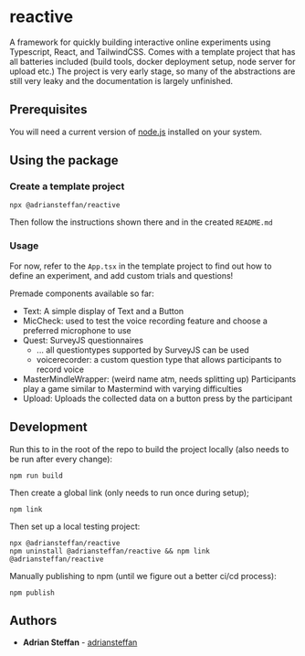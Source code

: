 # reactive

A framework for quickly building interactive online experiments using Typescript, React, and TailwindCSS. Comes with a template project that has all batteries included (build tools, docker deployment setup, node server for upload etc.)
The project is very early stage, so many of the abstractions are still very leaky and the documentation is largely unfinished.


## Prerequisites

You will need a current version of [node.js](https://nodejs.org/en/download/) installed on your system.

## Using the package

### Create a template project

```
npx @adriansteffan/reactive
```

Then follow the instructions shown there and in the created `README.md`


### Usage

For now, refer to the `App.tsx` in the template project to find out how to define an experiment, and add custom trials and questions!

Premade components available so far:

* Text: A simple display of Text and a Button
* MicCheck: used to test the voice recording feature and choose a preferred microphone to use
* Quest: SurveyJS questionnaires
    * ... all questiontypes supported by SurveyJS can be used
    * voicerecorder: a custom question type that allows participants to record voice
* MasterMindleWrapper: (weird name atm, needs splitting up) Participants play a game similar to Mastermind with varying difficulties
* Upload: Uploads the collected data on a button press by the participant 



## Development


Run this to in the root of the repo to build the project locally (also needs to be run after every change):

```
npm run build
```

Then create a global link (only needs to run once during setup);
```
npm link
```

Then set up a local testing project:

```
npx @adriansteffan/reactive
npm uninstall @adriansteffan/reactive && npm link @adriansteffan/reactive
```


Manually publishing to npm (until we figure out a better ci/cd process):
```
npm publish
```


## Authors

* **Adrian Steffan** - [adriansteffan](https://github.com/adriansteffan)